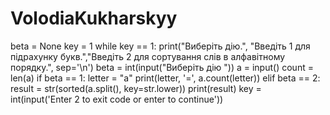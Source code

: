 # VolodiaKukharskyy
beta = None key = 1 while key == 1:     print("Виберіть дію.", "Введіть 1 для підрахунку букв.","Введіть 2 для сортування слів в алфавітному порядку.", sep='\n')     beta = int(input("Виберіть дію "))     a = input()     count = len(a)      if beta == 1:          letter = "a"         print(letter, '=', a.count(letter))      elif beta == 2:         result = str(sorted(a.split(), key=str.lower))         print(result)          key = int(input('Enter 2 to exit code or enter to continue'))
